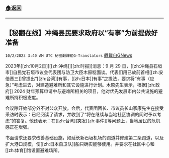 ###  [:house:返回](README.md)
---


## 【秘翻在线】冲绳县民要求政府以“有事”为前提做好准备
`10/2/2023 3:40 AM UTC 秘密翻譯組G-Translators` [轉載自GNews](https://gnews.org/articles/1767138)

2023年[[zh:10月2日]][[zh:冲绳]][[zh:时报]]消息：9 月 29 日，[[zh:冲绳县石垣市]]自民党石垣市议会代表团与防卫大臣木原稔面谈。代表们用已故前首相[[zh:安倍晋三]]曾提出“[[zh:台湾]]有事，[[zh:日本]]有事”之提法，要求将“有事（应急）”考虑进去，对建造避难所和其它设施进行计划。木原先生表示，根据[[zh:政府]] 2024 财年预算申请中与避难所相关的项目，他对优先发展市内公共设施的避难所持积极态度。

会议除开始部分外不对公众开放。会后，代表团团长、市议员长山家康先生在接受采访时表示：已经阅读了请求，并收到了“将在继续与当地社区协调的同时予以考虑”的答复。他还表示：在[[zh:台湾]]突发[[zh:事件]]等问题上，当地居民的危机感正在增强。

书面请求还要求改善基础设施，如延长新石垣机场的跑道并修建第二条跑道，以及扩大港口规模，使[[zh:日本自卫队]]船只确实能够使用。并要求在社区中心和[[zh:体育]]馆设置避难场所。
